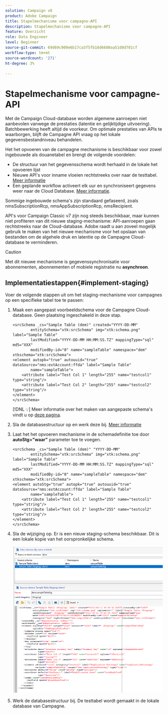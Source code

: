 ```yaml
---
solution: Campaign v8
product: Adobe Campaign
title: Stapelmechanisme voor campagne-API
description: Stapelmechanisme voor campagne-API
feature: Overzicht
role: Data Engineer
level: Beginner
source-git-commit: 69d69c909e6b17ca3f5fb18d6680aa51d0d701cf
workflow-type: tm+mt
source-wordcount: '271'
ht-degree: 3%

---
```


# Stapelmechanisme voor campagne-API

Met de Campaign Cloud-database worden algemene aanroepen niet aanbevolen vanwege de prestaties (latentie en gelijktijdige uitvoering). Batchbewerking heeft altijd de voorkeur. Om optimale prestaties van APIs te waarborgen, blijft de Campagne API vraag op het lokale gegevensbestandniveau behandelen.

Het het opvoeren van de campagne mechanisme is beschikbaar voor zowel ingebouwde als douanetabel en brengt de volgende voordelen:

* De structuur van het gegevensschema wordt herhaald in de lokale het opvoeren lijst
* Nieuwe API&#39;s voor inname vloeien rechtstreeks over naar de testtabel. [Meer informatie](new-apis.md)
* Een geplande workflow activeert elk uur en synchroniseert gegevens weer naar de Cloud Database. [Meer informatie](../config/replication.md).

Sommige ingebouwde schema&#39;s zijn standaard gefaseerd, zoals nmsSubscriptionRcp, nmsAppSubscriptionRcp, nmsRecipient.

API&#39;s voor Campaign Classic v7 zijn nog steeds beschikbaar, maar kunnen niet profiteren van dit nieuwe staging-mechanisme: API-aanroepen gaan rechtstreeks naar de Cloud-database. Adobe raadt u aan zoveel mogelijk gebruik te maken van het nieuwe mechanisme voor het opslaan van bestanden om de algehele druk en latentie op de Campagne Cloud-database te verminderen.

>[!CAUTION]
>
>Met dit nieuwe mechanisme is gegevenssynchronisatie voor abonnementen, abonnementen of mobiele registratie nu **asynchroon**.


## Implementatiestappen{#implement-staging}

Voer de volgende stappen uit om het staging-mechanisme voor campagnes op een specifieke tabel toe te passen:

1. Maak een aangepast voorbeeldschema voor de Campagne Cloud-database. Geen plaatsing ingeschakeld in deze stap.

   ```
   <srcSchema _cs="Sample Table (dem)" created="YYYY-DD-MM"
           entitySchema="xtk:srcSchema" img="xtk:schema.png" label="Sample Table"
           lastModified="YYYY-DD-MM HH:MM:SS.TZ" mappingType="sql" md5="XXX"
           modifiedBy-id="0" name="sampleTable" namespace="dem" xtkschema="xtk:srcSchema">
   <element autopk="true" autouuid="true" dataSource="nms:extAccount:ffda" label="Sample Table"
           name="sampleTable">
       <attribute label="Test Col 1" length="255" name="testcol1" type="string"/>
       <attribute label="Test Col 2" length="255" name="testcol2" type="string"/>
   </element>
   </srcSchema>
   ```

   [!DNL :bulb:] Meer informatie over het maken van aangepaste schema&#39;s vindt u op  [deze pagina](create-schema.md).

1. Sla de databasestructuur op en werk deze bij.  [Meer informatie](update-database-structure.md)

1. Laat het het opvoeren mechanisme in de schemadefinitie toe door **autoStg=&quot;waar&quot;** parameter toe te voegen.

   ```
   <srcSchema _cs="Sample Table (dem)" "YYYY-DD-MM"
           entitySchema="xtk:srcSchema" img="xtk:schema.png" label="Sample Table"
           lastModified="YYYY-DD-MM HH:MM:SS.TZ" mappingType="sql" md5="XXX"
           modifiedBy-id="0" name="sampleTable" namespace="dem" xtkschema="xtk:srcSchema">
   <element autoStg="true" autopk="true" autouuid="true" dataSource="nms:extAccount:ffda" label="Sample Table"
           name="sampleTable">
       <attribute label="Test Col 1" length="255" name="testcol1" type="string"/>
       <attribute label="Test Col 2" length="255" name="testcol2" type="string"/>
   </element>
   </srcSchema>
   ```

1. Sla de wijziging op. Er is een nieuw staging-schema beschikbaar. Dit is een lokale kopie van het oorspronkelijke schema.

   ![](assets/staging-mechanism.png)

1. Werk de databasestructuur bij. De testtabel wordt gemaakt in de lokale database van Campagne.
